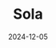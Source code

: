 ---  
layout: startup_page  
title: "Sola"  
id: "solainsurance.com"  
permalink: "/solasolainsurance.com12052024/"  
website: "https://solainsurance.com"  
funding_round: "Seed"  
funding_amount: "$3.7M"  
investors: "FINTOP Capital, Overline, 10vc, Karuna VC"  
about: "Sola is an insurtech company providing homeowners and businesses with reliable and affordable natural disaster insurance. Their innovative platform uses advanced weather data and automated claims processing for fast payouts. Sola aims to disrupt the home insurance market by offering consistent premiums and addressing high deductibles."  
markets: "Insurtech"  
hq: "Atlanta, Georgia, United States"  
founded_year: "2022"  
linkedin: "https://www.linkedin.com/company/solainsurance"  
twitter: ""  
instagram: ""  
facebook: "https://www.facebook.com/SolaInsurance"  
crunchbase: "https://www.crunchbase.com/organization/sola-2d05"  
pitchbook: "https://pitchbook.com/profiles/company/465110-56"  

date_display: "05-Dec-2024"  
date: "2024-12-05"

# SEO Optimization  
meta_title: "Sola - Seed Funding ($3.7M)"  
meta_description: "Sola, Sola is an insurtech company providing homeowners and businesses with reliable and affordable natural disaster insurance. Their innovative platform us..."  
meta_keywords: "Sola, Insurtech, Seed funding"  
canonical_url: "https://startup.projectstartups.com/solasolainsurance.com12052024/"  
---